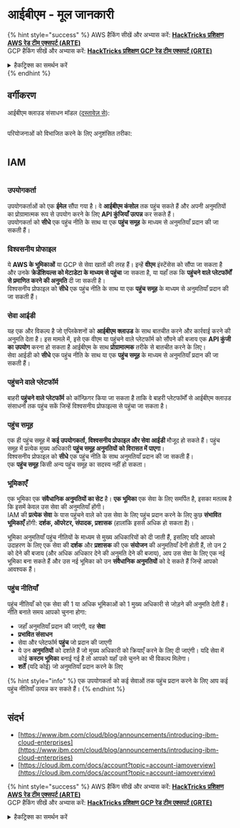 # आईबीएम - मूल जानकारी

{% hint style="success" %}
AWS हैकिंग सीखें और अभ्यास करें: <img src="/.gitbook/assets/image.png" alt="" data-size="line">[**HackTricks प्रशिक्षण AWS रेड टीम एक्सपर्ट (ARTE)**](https://training.hacktricks.xyz/courses/arte)<img src="/.gitbook/assets/image.png" alt="" data-size="line">\
GCP हैकिंग सीखें और अभ्यास करें: <img src="/.gitbook/assets/image (2).png" alt="" data-size="line">[**HackTricks प्रशिक्षण GCP रेड टीम एक्सपर्ट (GRTE)**<img src="/.gitbook/assets/image (2).png" alt="" data-size="line">](https://training.hacktricks.xyz/courses/grte)

<details>

<summary>हैकट्रिक्स का समर्थन करें</summary>

* [**सदस्यता योजनाएं**](https://github.com/sponsors/carlospolop) की जाँच करें!
* **जुड़ें** 💬 [**डिस्कॉर्ड समूह**](https://discord.gg/hRep4RUj7f) या [**टेलीग्राम समूह**](https://t.me/peass) या हमें **ट्विटर** 🐦 [**@hacktricks\_live**](https://twitter.com/hacktricks\_live)** पर **फॉलो** करें।
* **हैकिंग ट्रिक्स साझा करें, PRs सबमिट करके** [**HackTricks**](https://github.com/carlospolop/hacktricks) और [**HackTricks Cloud**](https://github.com/carlospolop/hacktricks-cloud) github रेपो में।

</details>
{% endhint %}

## वर्गीकरण

आईबीएम क्लाउड संसाधन मॉडल ([दस्तावेज़ से](https://www.ibm.com/blog/announcement/introducing-ibm-cloud-enterprises/)):

<figure><img src="../../.gitbook/assets/image (225).png" alt=""><figcaption></figcaption></figure>

परियोजनाओं को विभाजित करने के लिए अनुशंसित तरीका:

<figure><img src="../../.gitbook/assets/image (239).png" alt=""><figcaption></figcaption></figure>

## IAM

<figure><img src="../../.gitbook/assets/image (266).png" alt=""><figcaption></figcaption></figure>

### उपयोगकर्ता

उपयोगकर्ताओं को एक **ईमेल** सौंपा गया है। वे **आईबीएम कंसोल** तक पहुंच सकते हैं और अपनी अनुमतियों का प्रोग्रामात्मक रूप से उपयोग करने के लिए **API कुंजियाँ उत्पन्न** कर सकते हैं।\
उपयोगकर्ता को **सीधे** एक पहुंच नीति के साथ या एक **पहुंच समूह** के माध्यम से अनुमतियाँ प्रदान की जा सकती हैं।

### विश्वसनीय प्रोफाइल

ये **AWS के भूमिकाओं** या GCP से सेवा खातों की तरह हैं। इन्हें **वीएम** इंस्टेंसेस को सौंपा जा सकता है और उनके **क्रेडेंशियल्स को मेटाडेटा के माध्यम से पहुंचा** जा सकता है, या यहाँ तक कि **पहुंचने वाले प्लेटफॉर्मों से प्रमाणित करने की अनुमति** दी जा सकती है।\
विश्वसनीय प्रोफाइल को **सीधे** एक पहुंच नीति के साथ या एक **पहुंच समूह** के माध्यम से अनुमतियाँ प्रदान की जा सकती हैं।

### सेवा आईडी

यह एक और विकल्प है जो एप्लिकेशनों को **आईबीएम क्लाउड** के साथ बातचीत करने और कार्रवाई करने की अनुमति देता है। इस मामले में, इसे एक वीएम या पहुंचने वाले प्लेटफॉर्म को सौंपने की बजाय एक **API कुंजी का उपयोग** करना हो सकता है आईबीएम के साथ **प्रोग्रामात्मक** तरीके से बातचीत करने के लिए।\
सेवा आईडी को **सीधे** एक पहुंच नीति के साथ या एक **पहुंच समूह** के माध्यम से अनुमतियाँ प्रदान की जा सकती हैं।

### पहुंचने वाले प्लेटफॉर्म

बाहरी **पहुंचने वाले प्लेटफॉर्म** को कॉन्फ़िगर किया जा सकता है ताकि वे बाहरी प्लेटफॉर्मों से आईबीएम क्लाउड संसाधनों तक पहुंच सकें जिन्हें विश्वसनीय प्रोफाइल्स से पहुंचा जा सकता है।

### पहुंच समूह

एक ही पहुंच समूह में **कई उपयोगकर्ता, विश्वसनीय प्रोफाइल और सेवा आईडी** मौजूद हो सकते हैं। पहुंच समूह में प्रत्येक मुख्य अधिकारी **पहुंच समूह अनुमतियों को विरासत में पाएगा**।\
विश्वसनीय प्रोफाइल को **सीधे** एक पहुंच नीति के साथ अनुमतियाँ प्रदान की जा सकती हैं।\
एक **पहुंच समूह** किसी अन्य पहुंच समूह का सदस्य नहीं हो सकता।

### भूमिकाएँ

एक भूमिका एक **संवैधानिक अनुमतियों का सेट** है। **एक भूमिका** एक सेवा के लिए समर्पित है, इसका मतलब है कि इसमें केवल उस सेवा की अनुमतियाँ होंगी।\
IAM की **प्रत्येक सेवा** के पास पहुंचने वाले को उस सेवा के लिए पहुंच प्रदान करने के लिए कुछ **संभावित भूमिकाएँ** होंगी: **दर्शक, ऑपरेटर, संपादक, प्रशासक** (हालांकि इससे अधिक हो सकता है)।

भूमिका अनुमतियाँ पहुंच नीतियों के माध्यम से मुख्य अधिकारियों को दी जाती हैं, इसलिए यदि आपको उदाहरण के लिए एक सेवा की **दर्शक** और **प्रशासक** की एक **संयोजन** की अनुमतियाँ देनी होती हैं, तो उन 2 को देने की बजाय (और अधिक अधिकार देने की अनुमति देने की बजाय), आप उस सेवा के लिए एक नई भूमिका बना सकते हैं और उस नई भूमिका को उन **संवैधानिक अनुमतियों** को दे सकते हैं जिन्हें आपको आवश्यक हैं।

### पहुंच नीतियाँ

पहुंच नीतियाँ को एक सेवा की 1 या अधिक भूमिकाओं को 1 मुख्य अधिकारी से जोड़ने की अनुमति देती हैं।\
नीति बनाते समय आपको चुनना होगा:

* जहाँ अनुमतियाँ प्रदान की जाएंगी, वह **सेवा**
* **प्रभावित संसाधन**
* सेवा और प्लेटफॉर्म **पहुंच** जो प्रदान की जाएगी
* ये उन **अनुमतियों** को दर्शाते हैं जो मुख्य अधिकारी को क्रियाएँ करने के लिए दी जाएंगी। यदि सेवा में कोई **कस्टम भूमिका** बनाई गई है तो आपको यहाँ उसे चुनने का भी विकल्प मिलेगा।
* **शर्तें** (यदि कोई) जो अनुमतियाँ प्रदान करने के लिए

{% hint style="info" %}
एक उपयोगकर्ता को कई सेवाओं तक पहुंच प्रदान करने के लिए आप कई पहुंच नीतियाँ उत्पन्न कर सकते हैं।
{% endhint %}

<figure><img src="../../.gitbook/assets/image (248).png" alt=""><figcaption></figcaption></figure>

## संदर्भ

* [https://www.ibm.com/cloud/blog/announcements/introducing-ibm-cloud-enterprises](https://www.ibm.com/cloud/blog/announcements/introducing-ibm-cloud-enterprises)
* [https://cloud.ibm.com/docs/account?topic=account-iamoverview](https://cloud.ibm.com/docs/account?topic=account-iamoverview)

{% hint style="success" %}
AWS हैकिंग सीखें और अभ्यास करें: <img src="/.gitbook/assets/image.png" alt="" data-size="line">[**HackTricks प्रशिक्षण AWS रेड टीम एक्सपर्ट (ARTE)**](https://training.hacktricks.xyz/courses/arte)<img src="/.gitbook/assets/image.png" alt="" data-size="line">\
GCP हैकिंग सीखें और अभ्यास करें: <img src="/.gitbook/assets/image (2).png" alt="" data-size="line">[**HackTricks प्रशिक्षण GCP रेड टीम एक्सपर्ट (GRTE)**<img src="/.gitbook/assets/image (2).png" alt="" data-size="line">](https://training.hacktricks.xyz/courses/grte)

<details>

<summary>हैकट्रिक्स का समर्थन करें</summary>

* [**सदस्यता योजनाएं**](https://github.com/sponsors/carlospolop) की जाँच करें!
* **जुड़ें** 💬 [**डिस्कॉर्ड समूह**](https://discord
